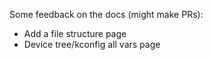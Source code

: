 Some feedback on the docs (might make PRs):
- Add a file structure page
- Device tree/kconfig all vars page
